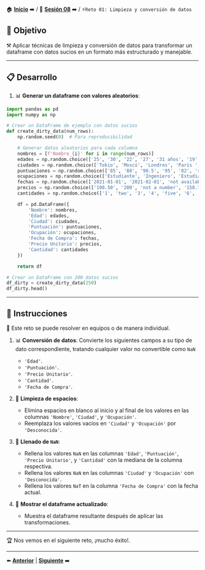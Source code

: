 🏠 [**Inicio**](../../Readme.md) ➡️ / 📖 [**Sesión 08**](../Readme.md) ➡️ / ⚡`Reto 01: Limpieza y conversión de datos`

## 🎯 Objetivo

⚒️ Aplicar técnicas de limpieza y conversión de datos para transformar un dataframe con datos sucios en un formato más estructurado y manejable.

---

## 📋 Desarrollo

1. 📊 **Generar un dataframe con valores aleatorios**:

```python
import pandas as pd
import numpy as np

# Crear un DataFrame de ejemplo con datos sucios
def create_dirty_data(num_rows):
    np.random.seed(0)  # Para reproducibilidad

    # Generar datos aleatorios para cada columna
    nombres = [f'Nombre_{i}' for i in range(num_rows)]
    edades = np.random.choice(['25', '30', '22', '27', '31 años', '19', 'not available', ''], num_rows)
    ciudades = np.random.choice(['Tokio', 'Moscú', 'Londres', 'París ', 'Sídney', 'Ciudad de México', '   ', '', 'Moscú   '], num_rows)
    puntuaciones = np.random.choice(['85', '88', '90.5', '95', '82', 'setenta y ocho', '', 'NaN'], num_rows)
    ocupaciones = np.random.choice(['Estudiante', 'Ingeniero', 'Estudiante', 'Doctor', 'Arquitecto', 'Estudiante ', ''], num_rows)
    fechas = np.random.choice(['2021-01-01', '2021-02-01', 'not available', '2021-04-01', '2021-05-01', '2021/06/01', '01-07-2021'], num_rows)
    precios = np.random.choice(['100.50', '200', 'not a number', '150.75', '200.00', '250.10', '', 'NaN'], num_rows)
    cantidades = np.random.choice(['1', 'two', '3', '4', 'five', '6', '', 'NaN'], num_rows)

    df = pd.DataFrame({
        'Nombre': nombres,
        'Edad': edades,
        'Ciudad': ciudades,
        'Puntuación': puntuaciones,
        'Ocupación': ocupaciones,
        'Fecha de Compra': fechas,
        'Precio Unitario': precios,
        'Cantidad': cantidades
    })

    return df

# Crear un DataFrame con 200 datos sucios
df_dirty = create_dirty_data(250)
df_dirty.head()
```
---

## 📝 Instrucciones

👥 Este reto se puede resolver en equipos o de manera individual.

1. 📊 **Conversión de datos**: Convierte los siguientes campos a su tipo de dato correspondiente, tratando cualquier valor no convertible como `NaN`
   - `'Edad'`.
   - `'Puntuación'`.
   - `'Precio Unitario'`.
   - `'Cantidad'`.
   - `'Fecha de Compra'`.

2. 🧹 **Limpieza de espacios**:
   - Elimina espacios en blanco al inicio y al final de los valores en las columnas `'Nombre'`, `'Ciudad'`, y `'Ocupación'`.
   - Reemplaza los valores vacíos en `'Ciudad'` y `'Ocupación'` por `'Desconocida'`.

3. 🔄 **Llenado de `NaN`**:
   - Rellena los valores `NaN` en las columnas `'Edad'`, `'Puntuación'`, `'Precio Unitario'`, y `'Cantidad'` con la mediana de la columna respectiva.
   - Rellena los valores `NaN` en las columnas `'Ciudad'` y `'Ocupación'` con `'Desconocida'`.
   - Rellena los valores `NaT` en la columna `'Fecha de Compra'` con la fecha actual.

4. 🧩 **Mostrar el dataframe actualizado**:
   - Muestra el dataframe resultante después de aplicar las transformaciones.

---

🏆 Nos vemos en el siguiente reto, ¡mucho éxito!.

---

⬅️ [**Anterior**](../Readme.md) | [**Siguiente**](../Ejemplo-03/Readme.md) ➡️